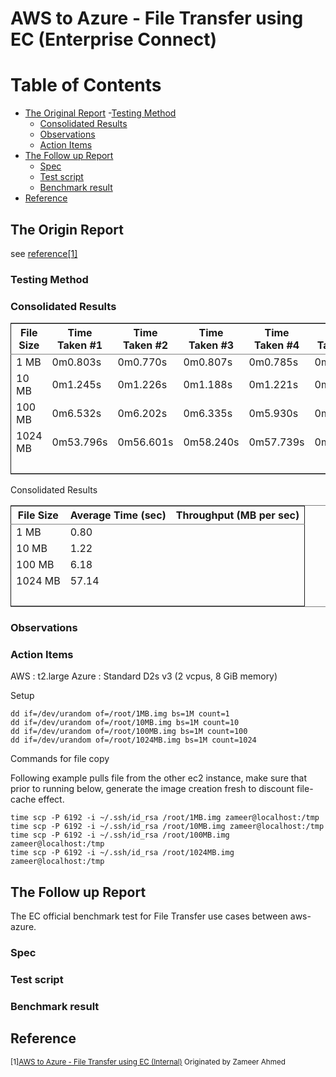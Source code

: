 
# AWS to Azure - File Transfer using EC (Enterprise Connect)

# Table of Contents

- [The Original Report](#the-original-report)
  -[Testing Method](#testing-method)
  - [Consolidated Results](#consolidated-results)
  - [Observations](#observations)
  - [Action Items](#action-items)
- [The Follow up Report](#the-follow-up-report)
  - [Spec](#spec)
  - [Test script](#test-script)
  - [Benchmark result](#benchmark-resukt)
- [Reference](#reference)

## The Origin Report
see [reference[1]](#reference)

### Testing Method

### Consolidated Results

<table border="2" cellspacing="0" cellpadding="6" rules="groups" frame="hsides">


<colgroup>
<col  class="org-left" />

<col  class="org-left" />

<col  class="org-left" />

<col  class="org-left" />

<col  class="org-left" />

<col  class="org-left" />
</colgroup>
<thead>
<tr>
<th scope="col" class="org-left">File Size</th>
<th scope="col" class="org-left">Time Taken #1</th>
<th scope="col" class="org-left">Time Taken #2</th>
<th scope="col" class="org-left">Time Taken #3</th>
<th scope="col" class="org-left">Time Taken #4</th>
<th scope="col" class="org-left">Time Taken #5</th>
</tr>
</thead>

<tbody>
<tr>
<td class="org-left">1 MB</td>
<td class="org-left">0m0.803s</td>
<td class="org-left">0m0.770s</td>
<td class="org-left">0m0.807s</td>
<td class="org-left">0m0.785s</td>
<td class="org-left">0m0.813</td>
</tr>


<tr>
<td class="org-left">10 MB</td>
<td class="org-left">0m1.245s</td>
<td class="org-left">0m1.226s</td>
<td class="org-left">0m1.188s</td>
<td class="org-left">0m1.221s</td>
<td class="org-left">0m1.196s</td>
</tr>


<tr>
<td class="org-left">100 MB</td>
<td class="org-left">0m6.532s</td>
<td class="org-left">0m6.202s</td>
<td class="org-left">0m6.335s</td>
<td class="org-left">0m5.930s</td>
<td class="org-left">0m5.903s</td>
</tr>


<tr>
<td class="org-left">1024 MB</td>
<td class="org-left">0m53.796s</td>
<td class="org-left">0m56.601s</td>
<td class="org-left">0m58.240s</td>
<td class="org-left">0m57.739s</td>
<td class="org-left">0m59.303</td>
</tr>


<tr>
<td class="org-left">&#xa0;</td>
<td class="org-left">&#xa0;</td>
<td class="org-left">&#xa0;</td>
<td class="org-left">&#xa0;</td>
<td class="org-left">&#xa0;</td>
<td class="org-left">&#xa0;</td>
</tr>
</tbody>
</table>

<span class="underline">Consolidated Results</span>

<table border="2" cellspacing="0" cellpadding="6" rules="groups" frame="hsides">


<colgroup>
<col  class="org-left" />

<col  class="org-right" />

<col  class="org-left" />
</colgroup>
<thead>
<tr>
<th scope="col" class="org-left">File Size</th>
<th scope="col" class="org-right">Average Time (sec)</th>
<th scope="col" class="org-left">Throughput (MB per sec)</th>
</tr>
</thead>

<tbody>
<tr>
<td class="org-left">1 MB</td>
<td class="org-right">0.80</td>
<td class="org-left">&#xa0;</td>
</tr>


<tr>
<td class="org-left">10 MB</td>
<td class="org-right">1.22</td>
<td class="org-left">&#xa0;</td>
</tr>


<tr>
<td class="org-left">100 MB</td>
<td class="org-right">6.18</td>
<td class="org-left">&#xa0;</td>
</tr>


<tr>
<td class="org-left">1024 MB</td>
<td class="org-right">57.14</td>
<td class="org-left">&#xa0;</td>
</tr>


<tr>
<td class="org-left">&#xa0;</td>
<td class="org-right">&#xa0;</td>
<td class="org-left">&#xa0;</td>
</tr>
</tbody>
</table>

### Observations

### Action Items

AWS : t2.large
Azure : Standard D2s v3 (2 vcpus, 8 GiB memory)

<span class="underline">Setup</span>

    dd if=/dev/urandom of=/root/1MB.img bs=1M count=1
    dd if=/dev/urandom of=/root/10MB.img bs=1M count=10
    dd if=/dev/urandom of=/root/100MB.img bs=1M count=100
    dd if=/dev/urandom of=/root/1024MB.img bs=1M count=1024

<span class="underline">Commands for file copy</span>

Following example pulls file from the other ec2 instance, make sure that prior to running below, generate the image creation fresh to discount file-cache effect.

    time scp -P 6192 -i ~/.ssh/id_rsa /root/1MB.img zameer@localhost:/tmp
    time scp -P 6192 -i ~/.ssh/id_rsa /root/10MB.img zameer@localhost:/tmp
    time scp -P 6192 -i ~/.ssh/id_rsa /root/100MB.img zameer@localhost:/tmp
    time scp -P 6192 -i ~/.ssh/id_rsa /root/1024MB.img zameer@localhost:/tmp

## The Follow up Report
The EC official benchmark test for File Transfer use cases between aws-azure.

### Spec

### Test script

### Benchmark result

## Reference
<sup>[1][AWS to Azure - File Transfer using EC (Internal)](https://github.build.ge.com/200020008/digitalconnect-Cloud-Automation/blob/master/cloud-ge-latency/GE%20Cloud%20Consolidated%20Latency%20Report.md) Originated by Zameer Ahmed</sup>
